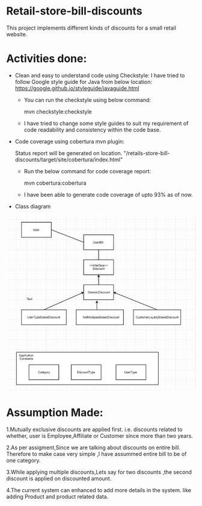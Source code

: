 # Retail-store-bill-discounts
This project implements different kinds of discounts for a small retail website.

# Activities done:
- Clean and easy to understand code using Checkstyle:
	I have tried to follow Google style guide for Java from below location:
	 https://google.github.io/styleguide/javaguide.html
	
	- You can run the checkstyle using below command:
	
    	mvn checkstyle:checkstyle
	- I have tried to change some style guides to suit my requirement of code readability and consistency within the code base.

- Code coverage using cobertura mvn plugin:

  Status report will be generated on location. "/retails-store-bill-discounts/target/site/cobertura/index.html"
	

	- Run the below  command for code coverage report:

		mvn cobertura:cobertura 
	- I have been able to generate code coverage of upto 93% as of now.
- Class diagram

![Class Diagram](https://github.com/CantChangeMe/retail-store-bill-discounts/blob/master/class-diagram/ClassDiagram.JPG)


# Assumption Made:
1.Mutually exclusive discounts are applied first.
	i.e. discounts related to whether, user is Employee,Affiliate or Customer since more than two years.

2.As per assigment,Since we are talking about discounts on entire bill.
	Therefore to make case very simple ,I have assummed entire bill to be of one category.

3.While applying multiple discounts,Lets say for two discounts ,the second discount is applied on discounted amount.

4.The current system can enhanced to add more details in the system. like adding Product and product related data.
